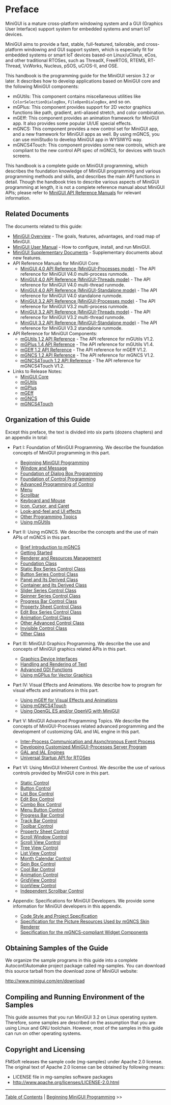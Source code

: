 # Preface


MiniGUI is a mature cross-platform windowing system and a GUI
(Graphics User Interface) support system for embedded systems and
smart IoT devices.

MiniGUI aims to provide a fast, stable, full-featured, tailorable,
and cross-platform windowing and GUI support system, which is especially
fit for embedded systems or smart IoT devices based-on Linux/uClinux,
eCos, and other traditional RTOSes, such as ThreadX, FreeRTOS, RTEMS,
RT-Thread, VxWorks, Nucleus, pSOS, uC/OS-II, and OSE.

This handbook is the programming guide for the MiniGUI version 3.2 or later.
It describes how to develop applications based on MiniGUI core and the following
MiniGUI components:

- mGUtils: This component contains miscellaneous utilities like
  `ColorSelectionDialogBox`, `FileOpenDialogBox`, and so on.
- mGPlus: This component provides support for 2D vector graphics functions like
  path, gradient, anti-aliased stretch, and color combination.
- mGEff: This component provides an animation framework for MiniGUI app.
  It also provides some popular UI/UE special effects.
- mGNCS: This component provides a new control set for MiniGUI app, and a new
  framework for MiniGUI apps as well. By using mGNCS, you can use miniStudio to
  develop MiniGUI app in WYSIWYG way.
- mGNCS4Touch: This component provides some new controls, which are
  compliant to the new control API spec of mGNCS, for devices with
  touch screens.

This handbook is a complete guide on MiniGUI programming, which describes the
foundation knowledge of MiniGUI programming and various programming methods and
skills, and describes the main API functions in detail. Though the handbook
tries to describe various aspects of MiniGUI programming at length, it is not
a complete reference manual about MiniGUI APIs; please refer to
[MiniGUI API Reference Manuals] for relevant information.

## Related Documents

The documents related to this guide:

- [MiniGUI Overview] - The goals, features, advantages, and road map of MiniGUI.
- [MiniGUI User Manual] - How to configure, install, and run MiniGUI.
- [MiniGUI Supplementary Documents] - Supplementary documents about new features.
- API Reference Manuals for MiniGUI Core:
   * [MiniGUI 4.0 API Reference (MiniGUI-Processes mode)](http://www.minigui.com/doc-api-ref-minigui-procs-4.0.0/html/index.html) - The API reference for MiniGUI V4.0 multi-process runmode.
   * [MiniGUI 4.0 API Reference (MiniGUI-Threads mode)](http://www.minigui.com/doc-api-ref-minigui-ths-4.0.0/html/index.html) - The API reference for MiniGUI V4.0 multi-thread runmode.
   * [MiniGUI 4.0 API Reference (MiniGUI-Standalone mode)](http://www.minigui.com/doc-api-ref-minigui-sa-4.0.0/html/index.html) - The API reference for MiniGUI V4.0 standalone runmode.
   * [MiniGUI 3.2 API Reference (MiniGUI-Processes mode)](http://www.minigui.com/api_ref/minigui-3.2.0/procs/index.html) - The API reference for MiniGUI V3.2 multi-process runmode.
   * [MiniGUI 3.2 API Reference (MiniGUI-Threads mode)](http://www.minigui.com/api_ref/minigui-3.2.0/ths/index.html) - The API reference for MiniGUI V3.2 multi-thread runmode.
   * [MiniGUI 3.2 API Reference (MiniGUI-Standalone mode)](http://www.minigui.com/api_ref/minigui-3.2.0/sa/index.html) - The API reference for MiniGUI V3.2 standalone runmode.
- API Reference for MiniGUI Components:
   * [mGUtils 1.2 API Reference](http://www.minigui.com/doc-api-ref-mgutils-1.2.2/html/index.html) - The API reference for mGUtils V1.2.
   * [mGPlus 1.4 API Reference](http://www.minigui.com/doc-api-ref-mgplus-1.4.0/html/index.html) - The API reference for mGUtils V1.4.
   * [mGEff 1.2 API Reference](http://www.minigui.com/doc-api-ref-mgeff-1.2.2/html/index.html) - The API reference for mGEff V1.2.
   * [mGNCS 1.2 API Reference](http://www.minigui.com/doc-api-ref-mgncs-1.2.4/html/index.html) - The API reference for mGNCS V1.2.
   * [mGNCS4Touch 1.2 API Reference](http://www.minigui.com/doc-api-ref-mgncs4touch-1.2.2/html/index.html) - The API reference for mGNCS4Touch V1.2.
- Links to Release Notes:
   * [MiniGUI Core](https://github.com/VincentWei/minigui/blob/master/RELEASE-NOTES.md)
   * [mGUtils](https://github.com/VincentWei/mgutils/blob/master/RELEASE-NOTES.md)
   * [mGPlus](https://github.com/VincentWei/mgplus/blob/master/RELEASE-NOTES.md)
   * [mGEff](https://github.com/VincentWei/mgeff/blob/master/RELEASE-NOTES.md)
   * [mGNCS](https://github.com/VincentWei/mgncs/blob/master/RELEASE-NOTES.md)
   * [mGNCS4Touch](https://github.com/VincentWei/mgncs4touch/blob/master/RELEASE-NOTES.md)

## Organization of this Guide

Except this preface, the text is divided into six parts (dozens chapters)
and an appendix in total:

- Part I: Foundation of MiniGUI Programming. We describe the foundation concepts of MiniGUI programming in this part.
   - [Beginning MiniGUI Programming](MiniGUIProgGuidePart1Chapter01.md)
   - [Window and Message](MiniGUIProgGuidePart1Chapter02.md)
   - [Foundation of Dialog Box Programming](MiniGUIProgGuidePart1Chapter03.md)
   - [Foundation of Control Programming](MiniGUIProgGuidePart1Chapter04.md)
   - [Advanced Programming of Control](MiniGUIProgGuidePart1Chapter05.md)
   - [Menu](MiniGUIProgGuidePart1Chapter06.md)
   - [Scrollbar](MiniGUIProgGuidePart1Chapter07.md)
   - [Keyboard and Mouse](MiniGUIProgGuidePart1Chapter08.md)
   - [Icon, Cursor, and Caret](MiniGUIProgGuidePart1Chapter09.md)
   - [Look-and-feel and UI effects](MiniGUIProgGuidePart1Chapter10.md)
   - [Other Programming Topics](MiniGUIProgGuidePart1Chapter11.md)
   - [Using mGUtils](MiniGUIProgGuidePart1Chapter12.md)

- Part II: Using mGNCS. We describe the concepts and the use of main APIs of mGNCS in this part.
   - [Brief Introduction to mGNCS](MiniGUIProgGuidePart2Chapter01.md)
   - [Getting Started](MiniGUIProgGuidePart2Chapter02.md)
   - [Renderer and Resources Management](MiniGUIProgGuidePart2Chapter03.md)
   - [Foundation Class](MiniGUIProgGuidePart2Chapter04.md)
   - [Static Box Series Control Class ](MiniGUIProgGuidePart2Chapter05.md)
   - [Button Series Control Class](MiniGUIProgGuidePart2Chapter06.md)
   - [Panel and Its Derived Class](MiniGUIProgGuidePart2Chapter07.md)
   - [Container and Its Derived Class](MiniGUIProgGuidePart2Chapter08.md)
   - [Slider Series Control Class](MiniGUIProgGuidePart2Chapter09.md)
   - [Spinner Series Control Class](MiniGUIProgGuidePart2Chapter10.md)
   - [Progress Bar Control Class](MiniGUIProgGuidePart2Chapter11.md)
   - [Property Sheet Control Class](MiniGUIProgGuidePart2Chapter12.md)
   - [Edit Box Series Control Class](MiniGUIProgGuidePart2Chapter13.md)
   - [Animation Control Class](MiniGUIProgGuidePart2Chapter14.md)
   - [Other Advanced Control Class](MiniGUIProgGuidePart2Chapter15.md)
   - [Invisible Control Class](MiniGUIProgGuidePart2Chapter16.md)
   - [Other Class](MiniGUIProgGuidePart2Chapter17.md)

- Part III: MiniGUI Graphics Programming. We describe the use and concepts of MiniGUI graphics related APIs in this part.
   - [Graphics Device Interfaces](MiniGUIProgGuidePart3Chapter01.md)
   - [Handling and Rendering of Text](MiniGUIProgGuidePart3Chapter02.md)
   - [Advanced GDI Functions](MiniGUIProgGuidePart3Chapter03.md)
   - [Using mGPlus for Vector Graphics](MiniGUIProgGuidePart3Chapter04.md)
- Part IV: Visual Effects and Animations. We describe how to program for visual effects and animations in this part.
   - [Using mGEff for Visual Effects and Animations](MiniGUIProgGuidePart4Chapter01.md)
   - [Using mGNCS4Touch](MiniGUIProgGuidePart4Chapter02.md)
   - [Using OpenGL ES and/or OpenVG with MiniGUI](MiniGUIProgGuidePart4Chapter03.md)

- Part V: MiniGUI Advanced Programming Topics. We describe the concepts of MiniGUI-Processes related advanced programming and the development of customizing GAL and IAL engine in this part.
   - [Inter-Process Communication and Asynchronous Event Process](MiniGUIProgGuidePart5Chapter01.md)
   - [Developing Customized MiniGUI-Processes Server Program](MiniGUIProgGuidePart5Chapter02.md)
   - [GAL and IAL Engines](MiniGUIProgGuidePart5Chapter03.md)
   - [Universal Startup API for RTOSes](MiniGUIProgGuidePart5Chapter04.md)

- Part VI: Using MiniGUI Inherent Controsl. We describe the use of various controls provided by MiniGUI core in this part.
   - [Static Control](MiniGUIProgGuidePart6Chapter01.md)
   - [Button Control](MiniGUIProgGuidePart6Chapter02.md)
   - [List Box Control](MiniGUIProgGuidePart6Chapter03.md)
   - [Edit Box Control](MiniGUIProgGuidePart6Chapter04.md)
   - [Combo Box Control](MiniGUIProgGuidePart6Chapter05.md)
   - [Menu Button Control](MiniGUIProgGuidePart6Chapter06.md)
   - [Progress Bar Control](MiniGUIProgGuidePart6Chapter07.md)
   - [Track Bar Control](MiniGUIProgGuidePart6Chapter08.md)
   - [Toolbar Control](MiniGUIProgGuidePart6Chapter09.md)
   - [Property Sheet Control](MiniGUIProgGuidePart6Chapter10.md)
   - [Scroll Window Control](MiniGUIProgGuidePart6Chapter11.md)
   - [Scroll View Control](MiniGUIProgGuidePart6Chapter12.md)
   - [Tree View Control](MiniGUIProgGuidePart6Chapter13.md)
   - [List View Control](MiniGUIProgGuidePart6Chapter14.md)
   - [Month Calendar Control](MiniGUIProgGuidePart6Chapter15.md)
   - [Spin Box Control](MiniGUIProgGuidePart6Chapter16.md)
   - [Cool Bar Control](MiniGUIProgGuidePart6Chapter17.md)
   - [Animation Control](MiniGUIProgGuidePart6Chapter18.md)
   - [GridView Control](MiniGUIProgGuidePart6Chapter19.md)
   - [IconView Control](MiniGUIProgGuidePart6Chapter20.md)
   - [Independent Scrollbar Control](MiniGUIProgGuidePart6Chapter21.md)

- Appendix: Specifications for MiniGUI Developers. We provide some information for MiniGUI developers in this appendix.
   - [Code Style and Project Specification](MiniGUIProgGuideAppendixA.md)
   - [Specification for the Picture Resources Used by mGNCS Skin Renderer](MiniGUIProgGuideAppendixB.md)
   - [Specification for the mGNCS-compliant Widget Components](MiniGUIProgGuideAppendixD.md)

## Obtaining Samples of the Guide

We organize the sample programs in this guide into a complete Autoconf/Automake project package called mg-samples. You can download this source tarball from the download zone of MiniGUI website:

http://www.minigui.com/en/download

## Compiling and Running Environment of the Samples

This guide assumes that you run MiniGUI 3.2 on Linux operating system. Therefore, some samples are described on the assumption that you are using Linux and GNU toolchain. However, most of the samples in this guide can run on other operating systems. 

## Copyright and Licensing

FMSoft releases the sample code (mg-samples) under Apache 2.0 license. The original text of Apache 2.0 license can be obtained by following means:

- LICENSE file in mg-samples software packages
- http://www.apache.org/licenses/LICENSE-2.0.html

----

[Table of Contents](README.md) |
[Beginning MiniGUI Programming](MiniGUIProgGuidePart1Chapter01.md) &gt;&gt;


[Release Notes for MiniGUI 3.2]: /supplementary-docs/Release-Notes-for-MiniGUI-3.2.md
[Release Notes for MiniGUI 4.0]: /supplementary-docs/Release-Notes-for-MiniGUI-4.0.md
[Showing Text in Complex or Mixed Scripts]: /supplementary-docs/Showing-Text-in-Complex-or-Mixed-Scripts.md
[Supporting and Using Extra Input Messages]: /supplementary-docs/Supporting-and-Using-Extra-Input-Messages.md
[Using CommLCD NEWGAL Engine and Comm IAL Engine]: /supplementary-docs/Using-CommLCD-NEWGAL-Engine-and-Comm-IAL-Engine.md
[Using Enhanced Font Interfaces]: /supplementary-docs/Using-Enhanced-Font-Interfaces.md
[Using Images and Fonts on System without File System]: /supplementary-docs/Using-Images-and-Fonts-on-System-without-File-System.md
[Using SyncUpdateDC to Reduce Screen Flicker]: /supplementary-docs/Using-SyncUpdateDC-to-Reduce-Screen-Flicker.md
[Writing DRI Engine Driver for Your GPU]: /supplementary-docs/Writing-DRI-Engine-Driver-for-Your-GPU.md
[Writing MiniGUI Apps for 64-bit Platforms]: /supplementary-docs/Writing-MiniGUI-Apps-for-64-bit-Platforms.md

[MiniGUI Overview]: /MiniGUI-Overview.md
[MiniGUI User Manual]: /user-manual/README.md
[MiniGUI Programming Guide]: /programming-guide/README.md
[MiniGUI Porting Guide]: /porting-guide/README.md
[MiniGUI Supplementary Documents]: /supplementary-docs/README.md
[MiniGUI API Reference Manuals]: /api-reference/README.md

[MiniGUI Official Website]: http://www.minigui.com
[Beijing FMSoft Technologies Co., Ltd.]: https://www.fmsoft.cn
[FMSoft Technologies]: https://www.fmsoft.cn
[HarfBuzz]: https://www.freedesktop.org/wiki/Software/HarfBuzz/

